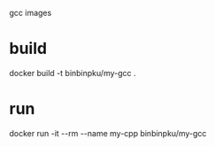 gcc images

# build 
docker build -t binbinpku/my-gcc .

# run
docker run -it --rm --name my-cpp binbinpku/my-gcc
